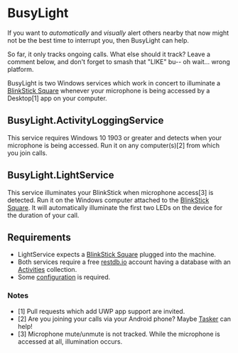 # BusyLight

If you want to _automatically_ and _visually_ alert others nearby that now might not be the best time to interrupt you, then BusyLight can help.

So far, it only tracks ongoing calls. What else should it track? Leave a comment below, and don't forget to smash that "LIKE" bu-- oh wait... wrong platform.

BusyLight is two Windows services which work in concert to illuminate a [BlinkStick Square](https://www.blinkstick.com/products/blinkstick-square) whenever your microphone is being accessed by a Desktop[1] app on your computer.

## BusyLight.ActivityLoggingService

This service requires Windows 10 1903 or greater and detects when your microphone is being accessed. Run it on any computer(s)[2] from which you join calls.

## BusyLight.LightService

This service illuminates your BlinkStick when microphone access[3] is detected. Run it on the Windows computer attached to the [BlinkStick Square](https://www.blinkstick.com/products/blinkstick-square). It will automatically illuminate the first two LEDs on the device for the duration of your call.

## Requirements

* LightService expects a [BlinkStick Square](https://www.blinkstick.com/products/blinkstick-square) plugged into the machine.
* Both services require a free [restdb.io](https://restdb.io/) account having a database with an [Activities](https://github.com/lancehilliard/BusyLight/wiki/Activities) collection.
* Some [configuration](https://github.com/lancehilliard/BusyLight/wiki/Configuration) is required.

### Notes
* [1] Pull requests which add UWP app support are invited.
* [2] Are you joining your calls via your Android phone? Maybe [Tasker](https://github.com/lancehilliard/BusyLight/wiki/Tasker) can help!
* [3] Microphone mute/unmute is not tracked. While the microphone is accessed at all, illumination occurs.
